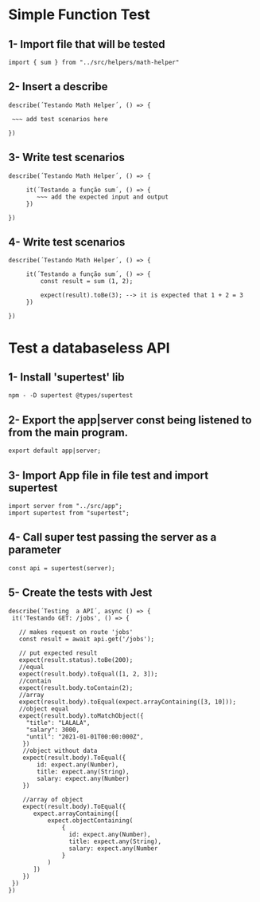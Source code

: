 
# Simple Function Test

## 1- Import file that will be tested
 
 ```
 import { sum } from "../src/helpers/math-helper"
 ```

## 2- Insert a describe
 
 ```
 describe(´Testando Math Helper´, () => {
 
  ~~~ add test scenarios here
 
 })
 ```
 
 ## 3- Write test scenarios
 
 ```
 describe(´Testando Math Helper´, () => {
 
      it(´Testando a função sum´, () => {
         ~~~ add the expected input and output
      })
 
 })
 ```
 
  ## 4- Write test scenarios
 
 ```
 describe(´Testando Math Helper´, () => {
 
      it(´Testando a função sum´, () => {
          const result = sum (1, 2); 
          
          expect(result).toBe(3); --> it is expected that 1 + 2 = 3
      })
 
 })
 ```
 
# Test a databaseless API

  
## 1- Install 'supertest' lib
 
 ```
 npm - -D supertest @types/supertest
 ```

  
## 2- Export the app|server const being listened to from the main program.
 
 ```
 export default app|server;
 ```
 
   
## 3- Import App file in file test and import supertest
 
 ```
 import server from "../src/app";
 import supertest from "supertest";
 ```
 
 ## 4- Call super test passing the server as a parameter
 
 ```
const api = supertest(server);
 ```
 
 ## 5- Create the tests with Jest
  
 ```
describe(´Testing  a API´, async () => {
  it('Testando GET: /jobs', () => {
    
    // makes request on route 'jobs'
    const result = await api.get('/jobs');
    
    // put expected result
    expect(result.status).toBe(200);
    //equal
    expect(result.body).toEqual([1, 2, 3]);
    //contain
    expect(result.body.toContain(2); 
    //array
    expect(result.body).toEqual(expect.arrayContaining([3, 10])); 
    //object equal
    expect(result.body).toMatchObject({
      "title": "LALALA",
      "salary": 3000,
      "until": "2021-01-01T00:00:000Z",
     })
     //object without data
     expect(result.body).ToEqual({
         id: expect.any(Number),
         title: expect.any(String),
         salary: expect.any(Number)
     })
     
     //array of object
     expect(result.body).ToEqual({
        expect.arrayContaining([
            expect.objectContaining(
                {
                  id: expect.any(Number),
                  title: expect.any(String),
                  salary: expect.any(Number
                }
            )
        ])
     })
  })
})
 ```
